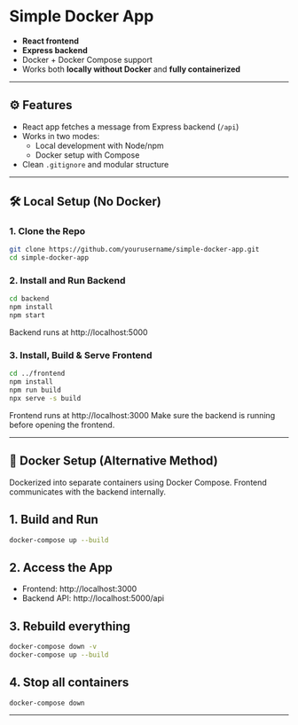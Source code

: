 # Simple Docker App

- **React frontend**
- **Express backend**
- Docker + Docker Compose support
- Works both **locally without Docker** and **fully containerized**

---

## ⚙️ Features

- React app fetches a message from Express backend (`/api`)
- Works in two modes:
  - Local development with Node/npm
  - Docker setup with Compose
- Clean `.gitignore` and modular structure

---

## 🛠️ Local Setup (No Docker)

### 1. Clone the Repo

```bash
git clone https://github.com/yourusername/simple-docker-app.git
cd simple-docker-app
```
### 2. Install and Run Backend
```bash
cd backend
npm install
npm start
```
Backend runs at http://localhost:5000

### 3. Install, Build & Serve Frontend
```bash
cd ../frontend
npm install
npm run build
npx serve -s build
```
Frontend runs at http://localhost:3000
Make sure the backend is running before opening the frontend.

---
## 🐳 Docker Setup (Alternative Method)
Dockerized into separate containers using Docker Compose. Frontend communicates with the backend internally.

## 1. Build and Run
```bash
docker-compose up --build
```

## 2. Access the App
- Frontend: http://localhost:3000
- Backend API: http://localhost:5000/api

## 3. Rebuild everything
```bash
docker-compose down -v
docker-compose up --build
```

## 4. Stop all containers
```bash
docker-compose down
```
---

